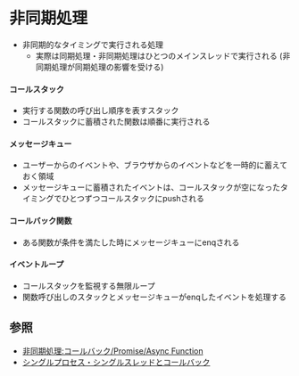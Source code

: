 # 非同期処理
- 非同期的なタイミングで実行される処理
  - 実際は同期処理・非同期処理はひとつのメインスレッドで実行される (非同期処理が同期処理の影響を受ける)

#### コールスタック
- 実行する関数の呼び出し順序を表すスタック
- コールスタックに蓄積された関数は順番に実行される

#### メッセージキュー
- ユーザーからのイベントや、ブラウザからのイベントなどを一時的に蓄えておく領域
- メッセージキューに蓄積されたイベントは、コールスタックが空になったタイミングでひとつずつコールスタックにpushされる

#### コールバック関数
- ある関数が条件を満たした時にメッセージキューにenqされる

#### イベントループ
- コールスタックを監視する無限ループ
- 関数呼び出しのスタックとメッセージキューがenqしたイベントを処理する

## 参照
- [非同期処理:コールバック/Promise/Async Function](https://jsprimer.net/basic/async/)
- [シングルプロセス・シングルスレッドとコールバック](https://typescriptbook.jp/reference/single-process-and-callback)
